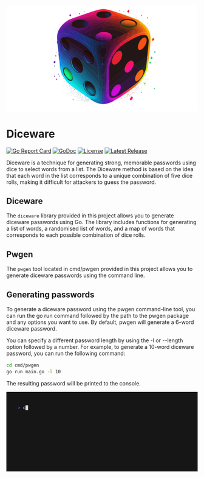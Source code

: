 ![logo](media/dice.svg)
# Diceware

[![Go Report Card](https://goreportcard.com/badge/github.com/8ff/diceware)](https://goreportcard.com/report/github.com/8ff/diceware)
[![GoDoc](https://godoc.org/github.com/8ff/diceware?status.svg)](https://godoc.org/github.com/8ff/diceware)
[![License](https://img.shields.io/badge/License-GPLv3-blue.svg)](https://raw.githubusercontent.com/8ff/diceware/master/LICENSE)
[![Latest Release](https://img.shields.io/github/v/release/<username>/<repository>?include_prereleases&label=Latest%20Release)](https://github.com/<username>/<repository>/releases/latest)



Diceware is a technique for generating strong, memorable passwords using dice to select words from a list. The Diceware method is based on the idea that each word in the list corresponds to a unique combination of five dice rolls, making it difficult for attackers to guess the password.

## Diceware
The `diceware` library provided in this project allows you to generate diceware passwords using Go. The library includes functions for generating a list of words, a randomised list of words, and a map of words that corresponds to each possible combination of dice rolls.

## Pwgen
The `pwgen` tool located in cmd/pwgen provided in this project allows you to generate diceware passwords using the command line.

## Generating passwords
To generate a diceware password using the pwgen command-line tool, you can run the go run command followed by the path to the pwgen package and any options you want to use. By default, pwgen will generate a 6-word diceware password.

You can specify a different password length by using the -l or --length option followed by a number. For example, to generate a 10-word diceware password, you can run the following command:

```bash
cd cmd/pwgen
go run main.go -l 10
```

The resulting password will be printed to the console.

![pwgen demo](media/pwgen.gif)